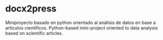 # docx2press
 Miniproyecto basado en python orientado al análisis de datos en base a artículos científicos.
 Python-based mini-project oriented to data analysis based on scientific articles.
